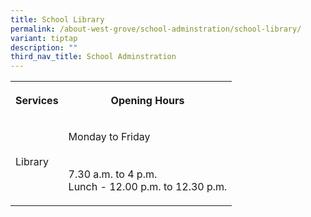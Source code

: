 ```yaml
---
title: School Library
permalink: /about-west-grove/school-adminstration/school-library/
variant: tiptap
description: ""
third_nav_title: School Adminstration
---
```

<p></p>
<table>
<tbody>
<tr>
<th rowspan="1" colspan="1">
<p>Services</p>
</th>
<th rowspan="1" colspan="1">
<p>Opening Hours</p>
</th>
</tr>
<tr>
<td rowspan="1" colspan="1">
<p>Library</p>
</td>
<td rowspan="1" colspan="1">
<p>Monday to Friday
<br>
<br>
<br>7.30 a.m. to 4 p.m.
<br>Lunch - 12.00 p.m. to 12.30 p.m.</p>
</td>
</tr>
</tbody>
</table>
<p></p>